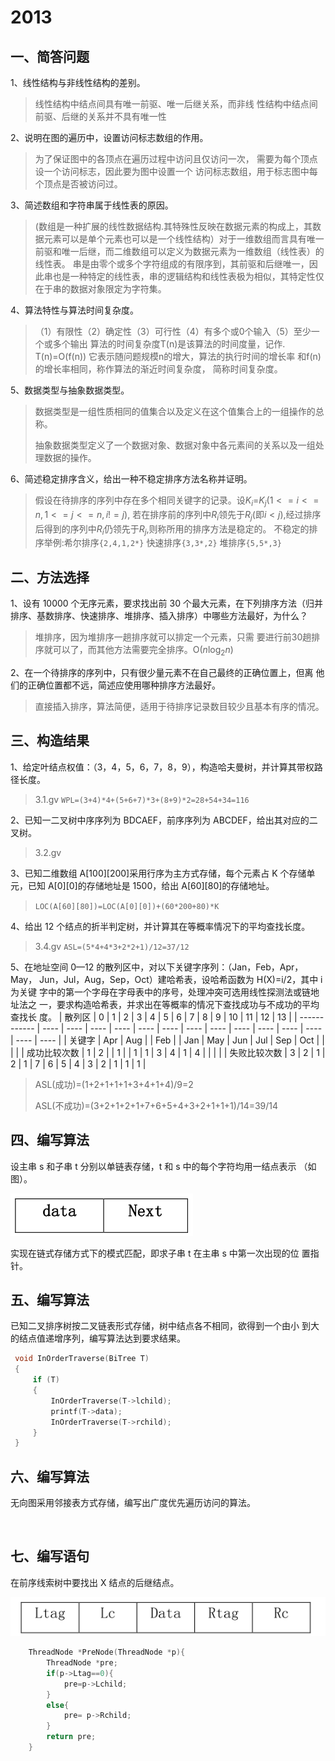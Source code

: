 # 2013

## 一、简答问题

1、线性结构与非线性结构的差别。

>线性结构中结点间具有唯一前驱、唯一后继关系，而非线
>性结构中结点间前驱、后继的关系并不具有唯一性

2、说明在图的遍历中，设置访问标志数组的作用。

>为了保证图中的各顶点在遍历过程中访问且仅访问一次，
>需要为每个顶点设一个访问标志，因此要为图中设置一个
>访问标志数组，用于标志图中每个顶点是否被访问过。

3、简述数组和字符串属于线性表的原因。

>(数组是一种扩展的线性数据结构.其特殊性反映在数据元素的构成上，其数据元素可以是单个元素也可以是一个线性结构）对于一维数组而言具有唯一前驱和唯一后继，而二维数组可以定义为数据元素为一维数组（线性表）的线性表。
>串是由零个或多个字符组成的有限序到，其前驱和后继唯一，因此串也是一种特定的线性表，串的逻辑结构和线性表极为相似，其特定性仅在于串的数据对象限定为字符集。

4、算法特性与算法时间复杂度。

>（1）有限性（2）确定性（3）可行性（4）有多个或0个输入（5）至少一个或多个输出
>算法的时间复杂度T(n)是该算法的时间度量，记作.
>T(n)=O(f(n))
>它表示随问题规模n的增大，算法的执行时间的增长率
>和f(n)的增长率相同，称作算法的渐近时间复杂度，
>简称时间复杂度。

5、数据类型与抽象数据类型。

> 数据类型是一组性质相同的值集合以及定义在这个值集合上的一组操作的总称。
>
> 抽象数据类型定义了一个数据对象、数据对象中各元素间的关系以及一组处理数据的操作。

6、简述稳定排序含义，给出一种不稳定排序方法名称并证明。

   >假设在待排序的序列中存在多个相同关键字的记录。设$K_{i}$=$K_{j}$($1<=i<=n,1<=j<=n,i!=j$),
   >若在排序前的序列中$R_{i}$领先于$R_{j}$(即$i<j$),经过排序后得到的序列中$R_{i}$仍领先于$R_{j}$,则称所用的排序方法是稳定的。
   >不稳定的排序举例:希尔排序`{2,4,1,2*}` 快速排序`{3,3*,2}`
   >堆排序`{5,5*,3}`

## 二、方法选择

1、设有 10000 个无序元素，要求找出前 30 个最大元素，在下列排序方法（归并
排序、基数排序、快速排序、堆排序、插入排序）中哪些方法最好，为什么？

>堆排序，因为堆排序一趟排序就可以排定一个元素，只需
>要进行前30趟排序就可以了，而其他方法需要完全排序。O($n\log_{2}n$)

2、在一个待排序的序列中，只有很少量元素不在自己最终的正确位置上，但离
他们的正确位置都不远，简述应使用哪种排序方法最好。

> 直接插入排序，算法简便，适用于待排序记录数目较少且基本有序的情况。

## 三、构造结果

1、给定叶结点权值：（3，4，5，6，7，8，9），构造哈夫曼树，并计算其带权路
径长度。

>3.1.gv
>`WPL=(3+4)*4+(5+6+7)*3+(8+9)*2=28+54+34=116`

2、已知一二叉树中序序列为 BDCAEF，前序序列为 ABCDEF，给出其对应的二叉树。

>3.2.gv

3、已知二维数组 A[100][200]采用行序为主方式存储，每个元素占 K 个存储单
元，已知 A[0][0]的存储地址是 1500，给出 A[60][80]的存储地址。

>`LOC(A[60][80])=LOC(A[0][0])+(60*200+80)*K`

4、给出 12 个结点的折半判定树，并计算其在等概率情况下的平均查找长度。

>3.4.gv
>`ASL=(5*4+4*3+2*2+1)/12=37/12`

5、在地址空间 0—12 的散列区中，对以下关键字序列：（Jan，Feb，Apr，May，
Jun，Jul，Aug，Sep，Oct）建哈希表，设哈希函数为 H(X)=i/2，其中 i 为关键
字中的第一个字母在字母表中的序号，处理冲突可选用线性探测法或链地址法之
一，要求构造哈希表，并求出在等概率的情况下查找成功与不成功的平均查找长
度。
| 散列区       | 0    | 1    | 2    | 3    | 4    | 5    | 6    | 7    | 8    | 9    | 10   | 11   | 12   | 13   |
| ------------ | ---- | ---- | ---- | ---- | ---- | ---- | ---- | ---- | ---- | ---- | ---- | ---- | ---- | ---- |
| 关键字       | Apr  | Aug  |      | Feb  |      | Jan  | May  | Jun  | Jul  | Sep  | Oct  |      |      |      |
| 成功比较次数 | 1    | 2    |      | 1    |      | 1    | 1    | 3    | 4    | 1    | 4    |      |      |      |
| 失败比较次数 | 3    | 2    | 1    | 2    | 1    | 7    | 6    | 5    | 4    | 3    | 2    | 1    | 1    | 1    |

>ASL(成功)=(1+2+1+1+1+3+4+1+4)/9=2
>
>ASL(不成功)=(3+2+1+2+1+7+6+5+4+3+2+1+1+1)/14=39/14

## 四、编写算法

设主串 s 和子串 t 分别以单链表存储，t 和 s 中的每个字符均用一结点表示
（如图）。

![4.1](4.1.png)

实现在链式存储方式下的模式匹配，即求子串 t 在主串 s 中第一次出现的位
置指针。

## 五、编写算法

已知二叉排序树按二叉链表形式存储，树中结点各不相同，欲得到一个由小
到大的结点值递增序列，编写算法达到要求结果。

   ```c
    void InOrderTraverse(BiTree T)
    {
        if (T)
        {
            InOrderTraverse(T->lchild);
            printf(T->data);
            InOrderTraverse(T->rchild);
        }
    }
   ```

## 六、编写算法

无向图采用邻接表方式存储，编写出广度优先遍历访问的算法。

   ```c
    
   ```

## 七、编写语句

在前序线索树中要找出 X 结点的后继结点。

![7.1](7.1.png)

```c
    ThreadNode *PreNode(ThreadNode *p){
        ThreadNode *pre;
        if(p->Ltag==0){
            pre=p->Lchild;
        }
        else{
            pre= p->Rchild;
        } 
        return pre;
    }
```
